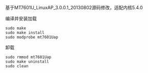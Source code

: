 基于MT7601U_LinuxAP_3.0.0.1_20130802源码修改，适配内核5.4.0

编译并安装加载
```
sudo make
sudo make install
sudo modprobe mt7601Uap
```

卸载
```
sudo rmmod mt7601Uap
sudo make uninstall
sudo clean
```